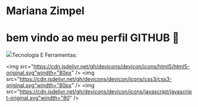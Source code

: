 <div display="inline-block">

<h1 align="left"> Mariana Zimpel </h1>
<h1 align="left"> bem vindo ao meu perfil GITHUB 🗽</h1> 
<img src="https://cdn.jsdelivr.net/gh/devicons/devicon/icons/facebook/facebook-original.svg" width="80px />
<img src="https://github.com/marianaazimpel/marianaazimpel/blob/main/instagram.png?raw=true"width="80px />
</div>

</br>
</br>

tenho 15 anos, moro em São José das Palmeira/pr e sou aluna da diciplina de pensamento coputacional!

### Tecnologia E Ferramentas:
</code><img src="https://cdn.jsdelivr.net/gh/devicons/devicon/icons/html5/html5-original.svg"windth="80px" /></code>
</code><img src="https://cdn.jsdelivr.net/gh/devicons/devicon/icons/css3/css3-original.svg"windth="80px" /></code>
</code><img src="https://cdn.jsdelivr.net/gh/devicons/devicon/icons/javascript/javascript-original.svg"windth="80" /></code>
</code>
   
